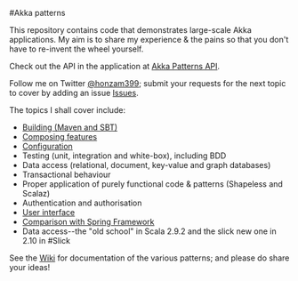 #Akka patterns

This repository contains code that demonstrates large-scale Akka applications. My aim is to share my experience & the pains so that you don't have to re-invent the wheel yourself.

Check out the API in the application at [Akka Patterns API](http://docs.akkapatterns.apiary.io/).

Follow me on Twitter [@honzam399](https://twitter.com/honzam399); submit your requests for the next topic to cover by adding an issue [Issues](https://github.com/eigengo/akka-patterns/issues).

The topics I shall cover include:

* [Building (Maven and SBT)](../../../akka-patterns/wiki/Building)
* [Composing features](../../../akka-patterns/wiki/Composing)
* [Configuration](../../../akka-patterns/wiki/Configuration)
* Testing (unit, integration and white-box), including BDD
* Data access (relational, document, key-value and graph databases)
* Transactional behaviour
* Proper application of purely functional code & patterns (Shapeless and Scalaz)
* Authentication and authorisation
* [User interface](../../../akka-patterns/wiki/UserInterface)
* [Comparison with Spring Framework](../../../akka-patterns/wiki/Spring)
* Data access--the "old school" in Scala 2.9.2 and the slick new one in 2.10 in #Slick

See the [Wiki](../../../akka-patterns/wiki/Home) for documentation of the various patterns; and please do share your ideas!
